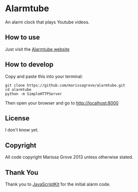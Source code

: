 Alarmtube
=========

An alarm clock that plays Youtube videos.

How to use
----------
Just visit the [Alarmtube website](http://marissagrove.github.io/alarmtube)

How to develop
--------------
Copy and paste this into your terminal:

    git clone https://github.com/marissagrove/alarmtube.git
	cd alarmtube
	python -m SimpleHTTPServer

Then open your browser and go to [http://localhost:8000](http://localhost:8000)

License
-------
I don't know yet.

Copyright
---------
All code copyright Marissa Grove 2013 unless otherwise stated.

Thank You
---------
Thank you to [JavaScriptKit](http://www.javascriptkit.com/script/script2/alarm.shtml) for the initial alarm code.
